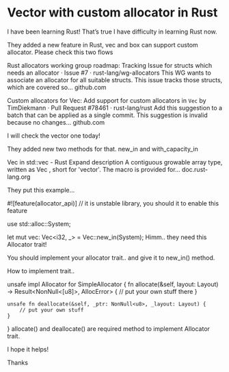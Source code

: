 # Vector with custom allocator in Rust

I have been learning Rust! That’s true I have difficulty in learning Rust now.

They added a new feature in Rust, vec and box can support custom allocator. Please check this two flows

Rust allocators working group roadmap:
Tracking Issue for structs which needs an allocator · Issue #7 · rust-lang/wg-allocators
This WG wants to associate an allocator for all suitable structs. This issue tracks those structs, which are covered so…
github.com

Custom allocators for Vec:
Add support for custom allocators in `Vec` by TimDiekmann · Pull Request #78461 · rust-lang/rust
Add this suggestion to a batch that can be applied as a single commit. This suggestion is invalid because no changes…
github.com

I will check the vector one today!

They added new two methods for that. new_in and with_capacity_in

Vec in std::vec - Rust
Expand description A contiguous growable array type, written as Vec , short for 'vector'. The macro is provided for…
doc.rust-lang.org

They put this example…

#![feature(allocator_api)]  // it is unstable library, you should it to enable this feature

use std::alloc::System;

let mut vec: Vec<i32, _> = Vec::new_in(System);
Himm.. they need this Allocator trait!

You should implement your allocator trait.. and give it to new_in() method.

How to implement trait..

unsafe impl Allocator for SimpleAllocator {
    fn allocate(&self, layout: Layout) -> Result<NonNull<[u8]>, AllocError> {
        // put your own stuff there 
    }

    unsafe fn deallocate(&self, _ptr: NonNull<u8>, _layout: Layout) {
        // put your own stuff
    }
}
allocate() and deallocate() are required method to implement Allocator trait.

I hope it helps!

Thanks
